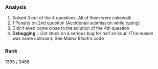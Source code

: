 ### Analysis

1) Solved 3 out of the 4 questions. All of them were cakewalk
2) 1 Penalty on 2nd question (Accidental submission while typing)
3) Didn't even come close to the solution of the 4th question
4) **Debugging** :: Got stuck on a serious bug for half an hour. (The reason was name collision). See *Matrix Block*'s code

### Rank
1393 / 3488
